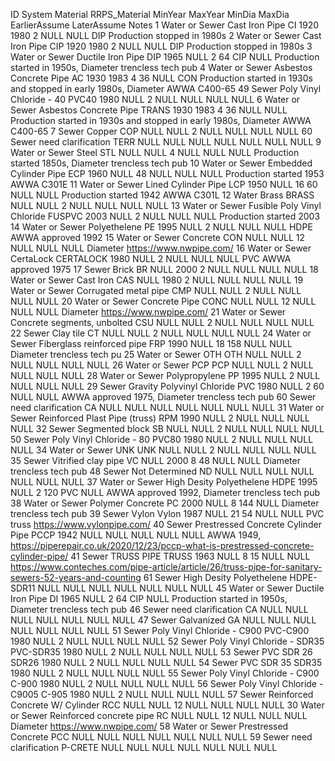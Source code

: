 ID	System	Material	RRPS_Material	MinYear	MaxYear	MinDia	MaxDia	EarlierAssume	LaterAssume	Notes
1	Water or Sewer	Cast Iron Pipe	CI	1920	1980	2	NULL	NULL	DIP	Production stopped in 1980s
2	Water or Sewer	Cast Iron Pipe	CIP	1920	1980	2	NULL	NULL	DIP	Production stopped in 1980s
3	Water or Sewer	Ductile Iron Pipe	DIP	1965	NULL	2	64	CIP	NULL	Production started in 1950s, Diameter trencless tech pub
4	Water or Sewer	Asbestos Concrete Pipe	AC	1930	1983	4	36	NULL	CON	Production started in 1930s and stopped in early 1980s, Diameter AWWA C400-65
49	Sewer	Poly Vinyl Chloride - 40
	PVC40	1980	NULL	2	NULL	NULL	NULL	NULL
6	Water or Sewer	Asbestos Concrete Pipe	TRANS	1930	1983	4	36	NULL	NULL	Production started in 1930s and stopped in early 1980s, Diameter AWWA C400-65
7	Sewer	Copper	COP	NULL	NULL	2	NULL	NULL	NULL	NULL
60	Sewer	need clarification	TERR	NULL	NULL	NULL	NULL	NULL	NULL	NULL
9	Water or Sewer	Steel	STL	NULL	NULL	4	NULL	NULL	NULL	Production started 1850s, Diameter trencless tech pub
10	Water or Sewer	Embedded Cylinder Pipe	ECP	1960	NULL	48	NULL	NULL	NULL	Production started 1953 AWWA C301E
11	Water or Sewer	Lined Cylinder Pipe	LCP	1950	NULL	16	60	NULL	NULL	Production started 1942 AWWA C301L
12	Water	Brass	BRASS	NULL	NULL	2	NULL	NULL	NULL	NULL
13	Water or Sewer	Fusible Poly Vinyl Chloride	FUSPVC	2003	NULL	2	NULL	NULL	NULL	Production started 2003
14	Water or Sewer	Polyethelene	PE	1995	NULL	2	NULL	NULL	NULL	HDPE AWWA approved 1992
15	Water or Sewer	Concrete	CON	NULL	NULL	12	NULL	NULL	NULL	Diameter https://www.nwpipe.com/
16	Water or Sewer	CertaLock	CERTALOCK	1980	NULL	2	NULL	NULL	NULL	PVC AWWA approved 1975
17	Sewer	Brick	BR	NULL	2000	2	NULL	NULL	NULL	NULL
18	Water or Sewer	Cast Iron	CAS	NULL	1980	2	NULL	NULL	NULL	NULL
19	Water or Sewer	Corrugated metal pipe	CMP	NULL	NULL	2	NULL	NULL	NULL	NULL
20	Water or Sewer	Concrete Pipe	CONC	NULL	NULL	12	NULL	NULL	NULL	Diameter https://www.nwpipe.com/
21	Water or Sewer	Concrete segments, unbolted	CSU	NULL	NULL	2	NULL	NULL	NULL	NULL
22	Sewer	Clay tile	CT	NULL	NULL	2	NULL	NULL	NULL	NULL
24	Water or Sewer	Fiberglass reinforced pipe	FRP	1990	NULL	18	158	NULL	NULL	Diameter trencless tech pu
25	Water or Sewer	OTH	OTH	NULL	NULL	2	NULL	NULL	NULL	NULL
26	Water or Sewer	PCP	PCP	NULL	NULL	2	NULL	NULL	NULL	NULL
28	Water or Sewer	Polypropylene	PP	1995	NULL	2	NULL	NULL	NULL	NULL
29	Sewer Gravity	Polyvinyl Chloride	PVC	1980	NULL	2	60	NULL	NULL	AWWA approved 1975, Diameter trencless tech pub
60	Sewer	need clarification	CA	NULL	NULL	NULL	NULL	NULL	NULL	NULL
31	Water or Sewer	Reinforced Plast Pipe (truss)	RPM	1990	NULL	2	NULL	NULL	NULL	NULL
32	Sewer	Segmented block	SB	NULL	NULL	2	NULL	NULL	NULL	NULL
50	Sewer	Poly Vinyl Chloride - 80	PVC80	1980	NULL	2	NULL	NULL	NULL	NULL
34	Water or Sewer	UNK	UNK	NULL	NULL	2	NULL	NULL	NULL	NULL
35	Sewer	Vitrified clay pipe	VC	NULL	2000	8	48	NULL	NULL	Diameter trencless tech pub
48	Sewer	Not Determined	ND	NULL	NULL	NULL	NULL	NULL	NULL	NULL
37	Water or Sewer	High Desity Polyethelene	HDPE	1995	NULL	2	120	PVC	NULL	AWWA approved 1992, Diameter trencless tech pub
38	Water or Sewer	Polymer Concrete	PC	2000	NULL	8	144		NULL	Diameter trencless tech pub
39	Sewer	Vylon	Vylon	1987	NULL	21	54	NULL	NULL	PVC truss https://www.vylonpipe.com/
40	Sewer	Prestressed Concrete Cylinder Pipe
	PCCP	1942	NULL	NULL	NULL	NULL	NULL	AWWA 1949, https://piperepair.co.uk/2020/12/23/pccp-what-is-prestressed-concrete-cylinder-pipe/
41	Sewer	TRUSS PIPE	TRUSS	1963	NULL	8	15	NULL	NULL	https://www.conteches.com/pipe-article/article/26/truss-pipe-for-sanitary-sewers-52-years-and-counting
61	Sewer	High Desity Polyethelene	HDPE-SDR11	NULL	NULL	NULL	NULL	NULL	NULL	NULL
45	Water or Sewer	Ductile Iron Pipe	DI	1965	NULL	2	64	CIP	NULL	Production started in 1950s, Diameter trencless tech pub
46	Sewer	need clarification	CA
	NULL	NULL	NULL	NULL	NULL	NULL	NULL
47	Sewer	Galvanized	GA	NULL	NULL	NULL	NULL	NULL	NULL	NULL
51	Sewer	Poly Vinyl Chloride - C900
	PVC-C900	1980	NULL	2	NULL	NULL	NULL	NULL
52	Sewer	Poly Vinyl Chloride - SDR35
	PVC-SDR35 	1980	NULL	2	NULL	NULL	NULL	NULL
53	Sewer	PVC SDR 26
	SDR26	1980	NULL	2	NULL	NULL	NULL	NULL
54	Sewer	PVC SDR 35
	SDR35	1980	NULL	2	NULL	NULL	NULL	NULL
55	Sewer	Poly Vinyl Chloride - C900
	C-900	1980	NULL	2	NULL	NULL	NULL	NULL
56	Sewer	Poly Vinyl Chloride - C9005	C-905	1980	NULL	2	NULL	NULL	NULL	NULL
57	Sewer	Reinforced Concrete W/ Cylinder
	RCC	NULL	NULL	12	NULL	NULL	NULL	NULL
30	Water or Sewer	Reinforced concrete pipe	RC	NULL	NULL	12	NULL	NULL	NULL	Diameter https://www.nwpipe.com/
58	Water or Sewer	Prestressed Concrete
	PCC	NULL	NULL	NULL	NULL	NULL	NULL	NULL
59	Sewer	need clarification	P-CRETE	NULL	NULL	NULL	NULL	NULL	NULL	NULL
